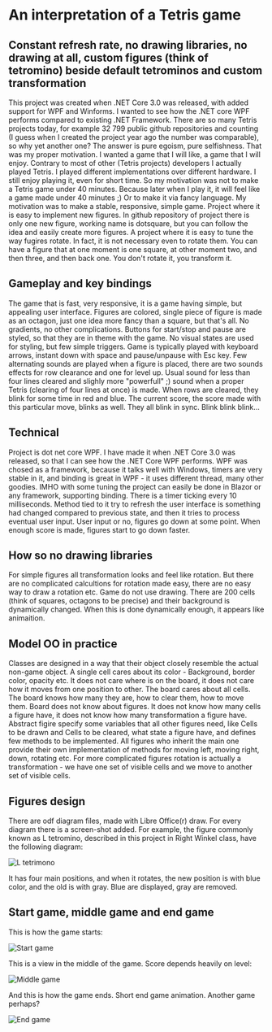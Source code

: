 # An interpretation of a Tetris game
## Constant refresh rate, no drawing libraries, no drawing at all, custom figures (think of tetromino) beside default tetrominos and custom transformation

This project was created when .NET Core 3.0 was released, with added support for WPF and Winforms. I wanted to see how the .NET core WPF performs compared to existing .NET Framework. There are so many Tetris projects today, for example 32 799 public github repositories and counting (I guess when I created the project year ago the number was comparable), so why yet another one? The answer is pure egoism, pure selfishness. That was my proper motivation. I wanted a game that I will like, a game that I will enjoy. Contrary to most of other (Tetris projects) developers I actually played Tetris. I played different implementations over different hardware. I still enjoy playing it, even for short time.
So my motivation was not to make a Tetris game under 40 minutes. Because later when I play it, it will feel like a game made under 40 minutes ;) Or to make it via fancy language. My motivation was to make a stable, responsive, simple game. Project where it is easy to implement new figures. In github repository of project there is only one new figure, working name is dotsquare, but you can follow the idea and easily create more figures. A project where it is easy to tune the way fugires rotate. In fact, it is not necessary even to rotate them. You can have a figure that at one moment is one square, at other moment two, and then three, and then back one. You don't rotate it, you transform it.

## Gameplay and key bindings

The game that is fast, very responsive, it is a game having simple, but appealing user interface. Figures are colored, single piece of figure is made as an octagon, just one idea more fancy than a square, but that's all. No gradients, no other complications. Buttons for start/stop and pause are styled, so that they are in theme with the game. No visual states are used for styling, but few simple triggers. Game is typically played with keyboard arrows, instant down with space and pause/unpause with Esc key. Few alternating sounds are played when a figure is placed, there are two sounds effects for row clearance and one for level up. Usual sound for less than four lines cleared and slighly more "powerfull" ;) sound when a proper Tetris (clearing of four lines at once) is made. When rows are cleared, they blink for some time in red and blue. The current score, the score made with this particular move, blinks as well. They all blink in sync. Blink blink blink...

## Technical

Project is dot net core WPF. I have made it when .NET Core 3.0 was released, so that I can see how the .NET Core WPF performs. WPF was chosed as a framework, because it talks well with Windows, timers are very stable in it, and binding is great in WPF - it uses different thread, many other goodies. IMHO with some tuning the project can easily be done in Blazor or any framework, supporting binding. There is a timer ticking every 10 milliseconds. Method tied to it try to refresh the user interface is something had changed compared to previous state, and then it tries to process eventual user input. User input or no, figures go down at some point. When enough score is made, figures start to go down faster.

## How so no drawing libraries

For simple figures all transformation looks and feel like rotation. But there are no complicated calcultions for rotation made easy, there are no easy way to draw a rotation etc. Game do not use drawing. There are 200 cells (think of squares, octagons to be precise) and their background is dynamically changed. When this is done dynamically enough, it appears like animaition.

## Model OO in practice

Classes are designed in a way that their object closely resemble the actual non-game object. A single cell cares about its color - Background, border color, opacity etc. It does not care where is on the board, it does not care how it moves from one position to other. The board cares about all cells. The board knows how many they are, how to clear them, how to move them. Board does not know about figures. It does not know how many cells a figure have, it does not know how many transformation a figure have. Abstract figire specify some variables that all other figures need, like Cells to be drawn and Cells to be cleared, what state a figure have, and defines few methods to be implemented. All figures who inherit the main one provide their own implementation of methods for moving left, moving right, down, rotating etc. For more complicated figures rotation is actually a transformation - we have one set of visible cells and we move to another set of visible cells.

## Figures design

There are odf diagram files, made with Libre Office(r) draw. For every diagram there is a screen-shot added. For example, the figure commonly known as L tetromino, described in this project in Right Winkel class, have the following diagram:

![L tetrimono](https://github.com/MahmudOnWeb/TetrisDotNetCoreWpf/blob/master/RightWinkel%20-%20L.PNG?raw=true)

It has four main positions, and when it rotates, the new position is with blue color, and the old is with gray. Blue are displayed, gray are removed.

## Start game, middle game and end game

This is how the game starts:

![Start game](https://github.com/MahmudOnWeb/TetrisDotNetCoreWpf/blob/master/StartGame.gif?raw=true)

This is a view in the middle of the game. Score depends heavily on level:

![Middle game](https://github.com/MahmudOnWeb/TetrisDotNetCoreWpf/blob/master/MiddleGame.gif?raw=true)

And this is how the game ends. Short end game animation. Another game perhaps?

![End game](https://github.com/MahmudOnWeb/TetrisDotNetCoreWpf/blob/master/EndGame.gif?raw=true)